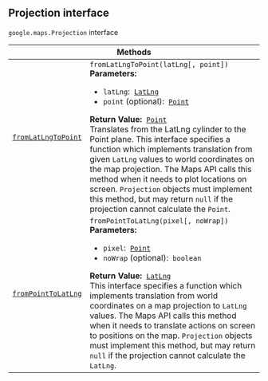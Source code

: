 
<h2 id="Projection">Projection interface</h2>
<p>
<code><span itemprop="path">google.maps</span>.<span itemprop="name">Projection</span></code>
interface
</p>
<div class="devsite-table-wrapper"><table class="methods responsive" summary="interface Projection - Methods">
<thead>
<tr><th colspan="2">Methods</th>
</tr></thead>
<tbody>
<tr id="Projection.fromLatLngToPoint">
<td itemprop="property"><code><a class="secret-link" href="#Projection.fromLatLngToPoint"><span>fromLatLngToPoint</span></a></code></td>
<td><div><code>fromLatLngToPoint(latLng[, point])</code></div>
<div class="desc"><strong>Parameters:</strong>&nbsp; <ul>
<li><code>latLng</code>:&nbsp; <code><a href="LatLng.md">LatLng</a></code></li>
<li><code>point</code> (optional):&nbsp; <code><a href="Point.md">Point</a></code></li>
</ul></div>
<div class="desc"><strong>Return Value:</strong>&nbsp; <code><a href="Point.md">Point</a></code></div>
<div class="desc">Translates from the LatLng cylinder to the Point plane. This interface specifies a function which implements translation from given <code>LatLng</code> values to world coordinates on the map projection. The Maps API calls this method when it needs to plot locations on screen. <code>Projection</code> objects must implement this method, but may return <code>null</code> if the projection cannot calculate the <code>Point</code>.</div></td>
</tr>
<tr id="Projection.fromPointToLatLng">
<td itemprop="property"><code><a class="secret-link" href="#Projection.fromPointToLatLng"><span>fromPointToLatLng</span></a></code></td>
<td><div><code>fromPointToLatLng(pixel[, noWrap])</code></div>
<div class="desc"><strong>Parameters:</strong>&nbsp; <ul>
<li><code>pixel</code>:&nbsp; <code><a href="Point.md">Point</a></code></li>
<li><code>noWrap</code> (optional):&nbsp; <code>boolean</code></li>
</ul></div>
<div class="desc"><strong>Return Value:</strong>&nbsp; <code><a href="LatLng.md">LatLng</a></code></div>
<div class="desc">This interface specifies a function which implements translation from world coordinates on a map projection to <code>LatLng</code> values. The Maps API calls this method when it needs to translate actions on screen to positions on the map. <code>Projection</code> objects must implement this method, but may return <code>null</code> if the projection cannot calculate the <code>LatLng</code>.</div></td>
</tr>
</tbody>
</table></div>
<script src="replace_links.js"></script>
